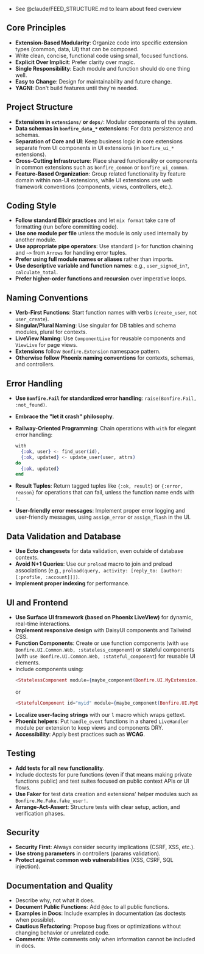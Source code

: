 - See @claude/FEED_STRUCTURE.md to learn about feed overview

## Core Principles

- **Extension-Based Modularity**: Organize code into specific extension types (common, data, UI) that can be composed.
- Write clean, concise, functional code using small, focused functions.
- **Explicit Over Implicit**: Prefer clarity over magic.
- **Single Responsibility**: Each module and function should do one thing well.
- **Easy to Change**: Design for maintainability and future change.
- **YAGNI**: Don't build features until they're needed.

## Project Structure

- **Extensions in `extensions/` or `deps/`**: Modular components of the system.
- **Data schemas in `bonfire_data_*` extensions**: For data persistence and schemas.
- **Separation of Core and UI**: Keep business logic in core extensions separate from UI components in UI extensions (in `bonfire_ui_*` extensions).
- **Cross-Cutting Infrastructure**: Place shared functionality or components in common extensions such as `bonfire_common` or `bonfire_ui_common`.
- **Feature-Based Organization**: Group related functionality by feature domain within non-UI extensions, while UI extensions use web framework conventions (components, views, controllers, etc.).

## Coding Style

- **Follow standard Elixir practices** and let `mix format` take care of formatting (run before committing code).
- **Use one module per file** unless the module is only used internally by another module.
- **Use appropriate pipe operators**: Use standard `|>` for function chaining and `~>` from `Arrows` for handling error tuples.
- **Prefer using full module names or aliases** rather than imports.
- **Use descriptive variable and function names**: e.g., `user_signed_in?`, `calculate_total`.
- **Prefer higher-order functions and recursion** over imperative loops.

## Naming Conventions

- **Verb-First Functions**: Start function names with verbs (`create_user`, not `user_create`).
- **Singular/Plural Naming**: Use singular for DB tables and schema modules, plural for contexts.
- **LiveView Naming**: Use `ComponentLive` for reusable components and `ViewLive` for page views.
- **Extensions** follow `Bonfire.Extension` namespace pattern.
- **Otherwise follow Phoenix naming conventions** for contexts, schemas, and controllers.

## Error Handling

- **Use `Bonfire.Fail` for standardized error handling**: `raise(Bonfire.Fail, :not_found)`.
- **Embrace the "let it crash" philosophy**.
- **Railway-Oriented Programming**: Chain operations with `with` for elegant error handling:
    
    ```elixir
    with 
      {:ok, user} <- find_user(id),
      {:ok, updated} <- update_user(user, attrs) 
    do  
      {:ok, updated}
    end
    ```
    
- **Result Tuples**: Return tagged tuples like `{:ok, result}` or `{:error, reason}` for operations that can fail, unless the function name ends with `!`.
- **User-friendly error messages**: Implement proper error logging and user-friendly messages, using `assign_error` or `assign_flash` in the UI.

## Data Validation and Database

- **Use Ecto changesets** for data validation, even outside of database contexts.
- **Avoid N+1 Queries**: Use our `proload` macro to join and preload associations (e.g., `proload(query, activity: [reply_to: [author: [:profile, :account]]])`.
- **Implement proper indexing** for performance.

## UI and Frontend

- **Use Surface UI framework (based on Phoenix LiveView)** for dynamic, real-time interactions.
- **Implement responsive design** with DaisyUI components and Tailwind CSS.
- **Function Components**: Create or use function components (with `use Bonfire.UI.Common.Web, :stateless_component`) or stateful components (with `use Bonfire.UI.Common.Web, :stateful_component`) for reusable UI elements.
- Include components using:
  ```elixir
  <StatelessComponent module={maybe_component(Bonfire.UI.MyExtension.MyFunctionComponentLive, @__context__)} />
  ```
  or 
  ```elixir
  <StatefulComponent id="myid" module={maybe_component(Bonfire.UI.MyExtension.MyLiveComponentLive, @__context__)} />
  ```
- **Localize user-facing strings** with our `l` macro which wraps gettext.
- **Phoenix helpers**: Put `handle_event` functions in a shared `LiveHandler` module per extension to keep views and components DRY.
- **Accessibility**: Apply best practices such as **WCAG**.

## Testing

- **Add tests for all new functionality**.
- Include doctests for pure functions (even if that means making private functions public) and test suites focused on public context APIs or UI flows.
- **Use Faker** for test data creation and extensions' helper modules such as `Bonfire.Me.Fake.fake_user!`.
- **Arrange-Act-Assert**: Structure tests with clear setup, action, and verification phases.

## Security

- **Security First**: Always consider security implications (CSRF, XSS, etc.).
- **Use strong parameters** in controllers (params validation).
- **Protect against common web vulnerabilities** (XSS, CSRF, SQL injection).

## Documentation and Quality

- Describe why, not what it does.
- **Document Public Functions**: Add `@doc` to all public functions.
- **Examples in Docs**: Include examples in documentation (as doctests when possible).
- **Cautious Refactoring**: Propose bug fixes or optimizations without changing behavior or unrelated code.
- **Comments**: Write comments only when information cannot be included in docs.